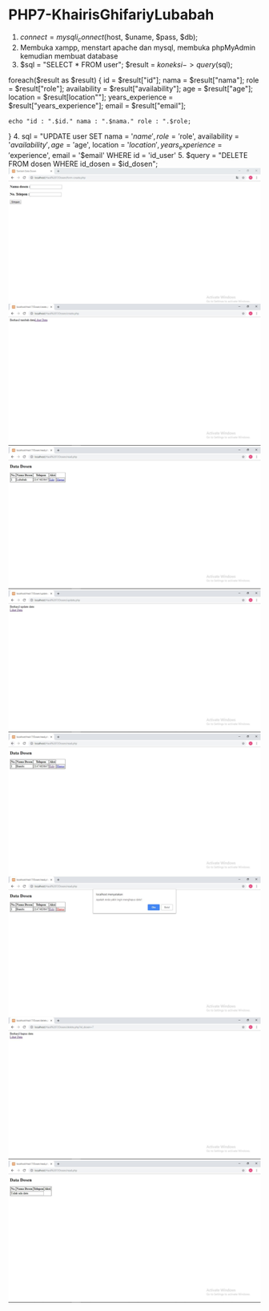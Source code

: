 # PHP7-KhairisGhifariyLubabah
1. $connect = mysqli_connect($host, $uname, $pass, $db);
2. Membuka xampp, menstart apache dan mysql, membuka phpMyAdmin kemudian membuat database
3. $sql = "SELECT * FROM user";
$result = $koneksi->query($sql);

foreach($result as $result)
{
	id = $result["id"];
	nama = $result["nama"];
	role = $result["role"];
	availability = $result["availability"];
	age = $result["age"];
	location = $result[location""];
	years_experience = $result["years_experience"];
	email = $result["email"];

	echo "id : ".$id." nama : ".$nama." role : ".$role;
}
4. sql = "UPDATE user SET nama = '$name', role = '$role', availability = '$availability', age = '$age', location = '$location', years_experience = '$experience', email = '$email' WHERE id = 'id_user'
5. $query = "DELETE FROM dosen WHERE id_dosen = $id_dosen";
![alt text](https://github.com/KGLubabah/PHP7-KhairisGhifariyLubabah/blob/master/1.JPG)
![alt text](https://github.com/KGLubabah/PHP7-KhairisGhifariyLubabah/blob/master/2.JPG)
![alt text](https://github.com/KGLubabah/PHP7-KhairisGhifariyLubabah/blob/master/3.JPG)
![alt text](https://github.com/KGLubabah/PHP7-KhairisGhifariyLubabah/blob/master/5.JPG)
![alt text](https://github.com/KGLubabah/PHP7-KhairisGhifariyLubabah/blob/master/6.JPG)
![alt text](https://github.com/KGLubabah/PHP7-KhairisGhifariyLubabah/blob/master/7.JPG)
![alt text](https://github.com/KGLubabah/PHP7-KhairisGhifariyLubabah/blob/master/8.JPG)
![alt text](https://github.com/KGLubabah/PHP7-KhairisGhifariyLubabah/blob/master/9.JPG)
